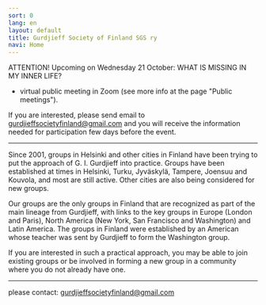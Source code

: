 ```yaml
---
sort: 0
lang: en
layout: default
title: Gurdjieff Society of Finland SGS ry
navi: Home
---
```

ATTENTION! Upcoming on Wednesday 21 October: WHAT IS MISSING IN MY INNER LIFE? 
- virtual public meeting in Zoom (see more info at the page "Public meetings").

If you are interested, please send email to gurdjieffsocietyfinland@gmail.com 
and you will receive the information needed for participation few days before the event.

---

Since 2001, groups in Helsinki and other cities in Finland have been trying to
put the approach of G. I. Gurdjieff into practice. Groups have been established
at times in Helsinki, Turku, Jyväskylä, Tampere, Joensuu and Kouvola, and most
are still active. Other cities are also being considered for new groups.

Our groups are the only groups in Finland that are recognized as part of the
main lineage from Gurdjieff, with links to the key groups in Europe (London and
Paris), North America (New York, San Francisco and Washington) and Latin
America.  The groups in Finland were established by an American whose teacher
was sent by Gurdjieff to form the Washington  group.

If you are interested in such a practical approach, you may be able to join
existing groups or be involved in forming a new group in a community where you
do not already have one.



---

please contact:  gurdjieffsocietyfinland@gmail.com
